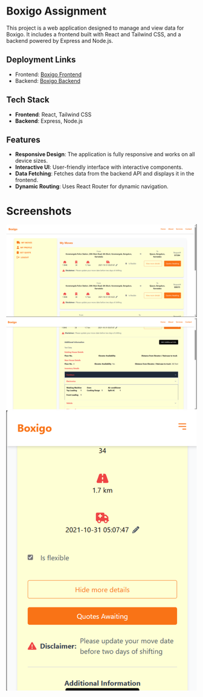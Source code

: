 # Boxigo Assignment

This project is a web application designed to manage and view data for Boxigo. It includes a frontend built with React and Tailwind CSS, and a backend powered by Express and Node.js.

## Deployment Links

- Frontend: [Boxigo Frontend](https://boxigo-assignment-umber.vercel.app/)
- Backend: [Boxigo Backend](https://backend-server-box.vercel.app/api/sample-data)

## Tech Stack

- **Frontend**: React, Tailwind CSS
- **Backend**: Express, Node.js

## Features

- **Responsive Design**: The application is fully responsive and works on all device sizes.
- **Interactive UI**: User-friendly interface with interactive components.
- **Data Fetching**: Fetches data from the backend API and displays it in the frontend.
- **Dynamic Routing**: Uses React Router for dynamic navigation.


# Screenshots

![Image](./src//assets/Screenshot%202024-05-31%20195538.png)
![Image](./src//assets/Screenshot%202024-05-31%20195555.png)
![Image](./src//assets/Screenshot%202024-05-31%20195614.png)